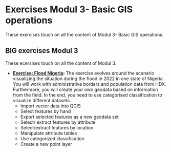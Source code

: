 # Exercises Modul 3- Basic GIS operations

These exercises touch on all the content of Modul 3- Basic GIS operations.  

## BIG exercises Modul 3

These ecersises touch on all the content of Modul 3. 

* __[Exercise: Flood Nigeria](/content/modul_3/en_qgis_modul_3_ex1.md):__ The exercise evolves around the scenario visualizing the situation during the flood in 2022 in one state of  Nigeria. You will work with administrative borders and population data from HDX.  Furthermore, you will create your own geodata based on information from the field. In the end, you need to use categorised classification to visualize different datasets.
    * Import vector data into QGIS
    * Select features by hand
    * Export selected features as a new geodata set
    * Select/ extract features by attribute
    * Select/extract features  by location
    * Manipulate attribute tables
    * Use categorized classification
    * Create a new point layer




